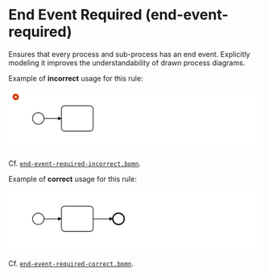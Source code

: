 # End Event Required (end-event-required)

Ensures that every process and sub-process has an end event. Explicitly modeling it improves the understandability of drawn process diagrams.


Example of __incorrect__ usage for this rule:

![Incorrect usage example](./examples/end-event-required-incorrect.png)

Cf. [`end-event-required-incorrect.bpmn`](./examples/end-event-required-incorrect.bpmn).


Example of __correct__ usage for this rule:

![Correct usage example](./examples/end-event-required-correct.png)

Cf. [`end-event-required-correct.bpmn`](./examples/end-event-required-correct.bpmn).
